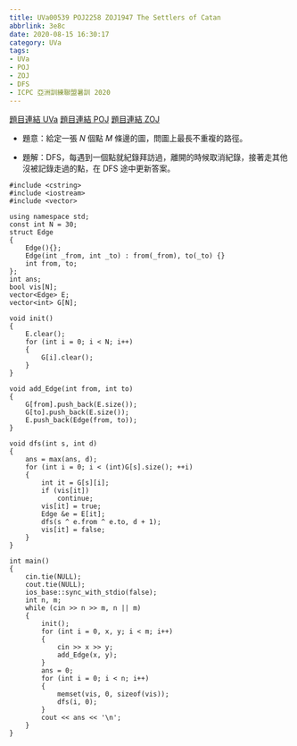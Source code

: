 ```yaml
---
title: UVa00539 POJ2258 ZOJ1947 The Settlers of Catan
abbrlink: 3e8c
date: 2020-08-15 16:30:17
category: UVa
tags:
- UVa
- POJ
- ZOJ
- DFS
- ICPC 亞洲訓練聯盟暑訓 2020
---
```

[題目連結 UVa](https://onlinejudge.org/index.php?option=onlinejudge&Itemid=8&page=show_problem&problem=480)
[題目連結 POJ](http://poj.org/problem?id=2258)
[題目連結 ZOJ](https://zoj.pintia.cn/problem-sets/91827364500/problems/91827365446)
* 題意：給定一張 $N$ 個點 $M$ 條邊的圖，問圖上最長不重複的路徑。
<!-- more -->
* 題解：DFS，每遇到一個點就紀錄拜訪過，離開的時候取消紀錄，接著走其他沒被記錄走過的點，在 DFS 途中更新答案。
```cpp=
#include <cstring>
#include <iostream>
#include <vector>

using namespace std;
const int N = 30;
struct Edge
{
    Edge(){};
    Edge(int _from, int _to) : from(_from), to(_to) {}
    int from, to;
};
int ans;
bool vis[N];
vector<Edge> E;
vector<int> G[N];

void init()
{
    E.clear();
    for (int i = 0; i < N; i++)
    {
        G[i].clear();
    }
}

void add_Edge(int from, int to)
{
    G[from].push_back(E.size());
    G[to].push_back(E.size());
    E.push_back(Edge(from, to));
}

void dfs(int s, int d)
{
    ans = max(ans, d);
    for (int i = 0; i < (int)G[s].size(); ++i)
    {
        int it = G[s][i];
        if (vis[it])
            continue;
        vis[it] = true;
        Edge &e = E[it];
        dfs(s ^ e.from ^ e.to, d + 1);
        vis[it] = false;
    }
}

int main()
{
    cin.tie(NULL);
    cout.tie(NULL);
    ios_base::sync_with_stdio(false);
    int n, m;
    while (cin >> n >> m, n || m)
    {
        init();
        for (int i = 0, x, y; i < m; i++)
        {
            cin >> x >> y;
            add_Edge(x, y);
        }
        ans = 0;
        for (int i = 0; i < n; i++)
        {
            memset(vis, 0, sizeof(vis));
            dfs(i, 0);
        }
        cout << ans << '\n';
    }
}
```